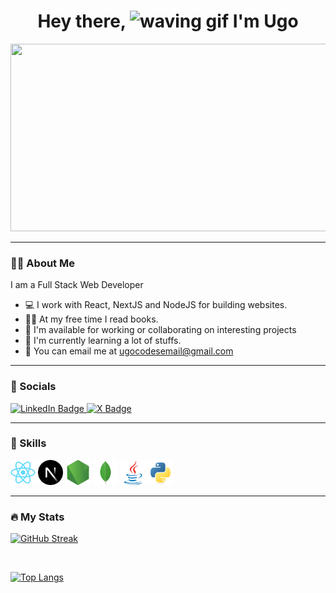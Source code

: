 <div id="header" align="center">
    <h1>
      Hey there, 
      <img src="https://media.giphy.com/media/hvRJCLFzcasrR4ia7z/giphy.gif" width="30px" alt="waving gif"/>
        I'm Ugo
    </h1>

[//]: # (    <img src="https://komarev.com/ghpvc/?username=ugo-codes&style=flat-square&color=blue" alt="Github Profile View Count"/>)
</div>

<div align="center">
    <img src="https://media.giphy.com/media/dWesBcTLavkZuG35MI/giphy.gif" width="600" height="300"/>
</div>

---

### :man_technologist: About Me 
I am a Full Stack Web Developer

- :computer: I work with React, NextJS and NodeJS for building websites.
- :lotus_position_man: At my free time I read books.
- :handshake: I'm available for working or collaborating on interesting projects
- :brain: I'm currently learning a lot of stuffs.
- :email: You can email me at <a href="mailto: ugzman8@gmail.com">ugocodesemail@gmail.com</a>

---

### :iphone: Socials
<div id="socials">
    <a href="https://www.linkedin.com/in/ugzman/"> 
        <img src="https://img.shields.io/badge/LinkedIn-blue?style=for-the-badge&logo=linkedin&logoColor=white" alt="LinkedIn Badge"/>
    </a>
    <a href="https://x.com/ugz_man">
        <img src="https://img.shields.io/badge/x-black?style=for-the-badge&logo=twitter&logoColor=white" alt="X Badge"/>
    </a>
</div>

---

### :telescope: Skills
<div id="skills">
    <img src="https://github.com/devicons/devicon/blob/master/icons/react/react-original.svg" alt="React Logo" width="40" height="40" />
    <img src="https://github.com/devicons/devicon/blob/master/icons/nextjs/nextjs-original.svg" alt="React Logo" width="40" height="40" />
    <img src="https://github.com/devicons/devicon/blob/master/icons/nodejs/nodejs-original.svg" alt="Nodejs Logo" width="40" height="40" />
    <img src="https://github.com/devicons/devicon/blob/master/icons/mongodb/mongodb-original.svg" alt="Mongodb Logo" width="40" height="40" />
    <img src="https://github.com/devicons/devicon/blob/master/icons/java/java-original.svg" alt="React Logo" width="40" height="40" />
    <img src="https://github.com/devicons/devicon/blob/master/icons/python/python-original.svg" alt="Python Logo" width="40" height="40" />    
</div>

--- 
### :fire: My Stats
[![GitHub Streak](https://streak-stats.demolab.com/?user=ugz-man&theme=windows-dark&date_format=j/n/Y)](https://git.io/streak-stats)

<br />

[![Top Langs](https://github-readme-stats.vercel.app/api/top-langs/?username=ugz-man&layout=compact&langs_count=4&custom_title=Most%20Used%20Languages&theme=algolia)](https://github.com/anuraghazra/github-readme-stats)

